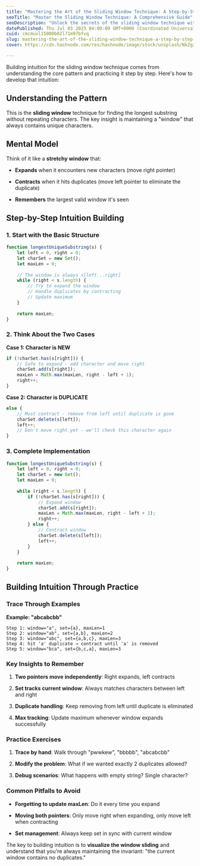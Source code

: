 ```yaml
---
title: "Mastering the Art of the Sliding Window Technique: A Step-by-Step Guide"
seoTitle: "Master the Sliding Window Technique: A Comprehensive Guide"
seoDescription: "Unlock the secrets of the sliding window technique with this comprehensive guide. Learn how to find the longest substring without repeating characters, buil"
datePublished: Thu Jul 03 2025 04:00:09 GMT+0000 (Coordinated Universal Time)
cuid: cmcmuxl15000b02l71m97bfvq
slug: mastering-the-art-of-the-sliding-window-technique-a-step-by-step-guide
cover: https://cdn.hashnode.com/res/hashnode/image/stock/unsplash/NkZgzP7nuNM/upload/7c8b8ee1fa7decc0e2ce92bf34297498.jpeg

---
```


Building intuition for the sliding window technique comes from understanding the core pattern and practicing it step by step. Here's how to develop that intuition:

## Understanding the Pattern

This is the **sliding window** technique for finding the longest substring without repeating characters. The key insight is maintaining a "window" that always contains unique characters.

## Mental Model

Think of it like a **stretchy window** that:

* **Expands** when it encounters new characters (move right pointer)
    
* **Contracts** when it hits duplicates (move left pointer to eliminate the duplicate)
    
* **Remembers** the largest valid window it's seen
    

## Step-by-Step Intuition Building

### 1\. Start with the Basic Structure

```javascript
function longestUniqueSubstring(s) {
    let left = 0, right = 0;
    let charSet = new Set();
    let maxLen = 0;
    
    // The window is always s[left...right]
    while (right < s.length) {
        // Try to expand the window
        // Handle duplicates by contracting
        // Update maximum
    }
    
    return maxLen;
}
```

### 2\. Think About the Two Cases

**Case 1: Character is NEW**

```javascript
if (!charSet.has(s[right])) {
    // Safe to expand - add character and move right
    charSet.add(s[right]);
    maxLen = Math.max(maxLen, right - left + 1);
    right++;
}
```

**Case 2: Character is DUPLICATE**

```javascript
else {
    // Must contract - remove from left until duplicate is gone
    charSet.delete(s[left]);
    left++;
    // Don't move right yet - we'll check this character again
}
```

### 3\. Complete Implementation

```javascript
function longestUniqueSubstring(s) {
    let left = 0, right = 0;
    let charSet = new Set();
    let maxLen = 0;
    
    while (right < s.length) {
        if (!charSet.has(s[right])) {
            // Expand window
            charSet.add(s[right]);
            maxLen = Math.max(maxLen, right - left + 1);
            right++;
        } else {
            // Contract window
            charSet.delete(s[left]);
            left++;
        }
    }
    
    return maxLen;
}
```

## Building Intuition Through Practice

### Trace Through Examples

**Example: "abcabcbb"**

```plaintext
Step 1: window="a", set={a}, maxLen=1
Step 2: window="ab", set={a,b}, maxLen=2  
Step 3: window="abc", set={a,b,c}, maxLen=3
Step 4: hit 'a' duplicate → contract until 'a' is removed
Step 5: window="bca", set={b,c,a}, maxLen=3
```

### Key Insights to Remember

1. **Two pointers move independently**: Right expands, left contracts
    
2. **Set tracks current window**: Always matches characters between left and right
    
3. **Duplicate handling**: Keep removing from left until duplicate is eliminated
    
4. **Max tracking**: Update maximum whenever window expands successfully
    

### Practice Exercises

1. **Trace by hand**: Walk through "pwwkew", "bbbbb", "abcabcbb"
    
2. **Modify the problem**: What if we wanted exactly 2 duplicates allowed?
    
3. **Debug scenarios**: What happens with empty string? Single character?
    

### Common Pitfalls to Avoid

* **Forgetting to update maxLen**: Do it every time you expand
    
* **Moving both pointers**: Only move right when expanding, only move left when contracting
    
* **Set management**: Always keep set in sync with current window
    

The key to building intuition is to **visualize the window sliding** and understand that you're always maintaining the invariant: "the current window contains no duplicates."
